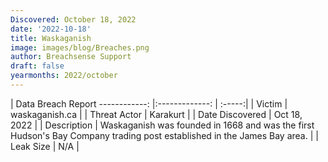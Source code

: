 ```yaml
---
Discovered: October 18, 2022
date: '2022-10-18'
title: Waskaganish
image: images/blog/Breaches.png
author: Breachsense Support
draft: false
yearmonths: 2022/october
---
```



| Data Breach Report
------------:     |:-------------:    | :-----:|
| Victim      | waskaganish.ca      | 
| Threat Actor      | Karakurt      | 
| Date Discovered      | Oct 18, 2022      | 
| Description      | Waskaganish was founded in 1668 and was the first Hudson's Bay Company trading post established in the James Bay area.       | 
| Leak Size      | N/A      | 

